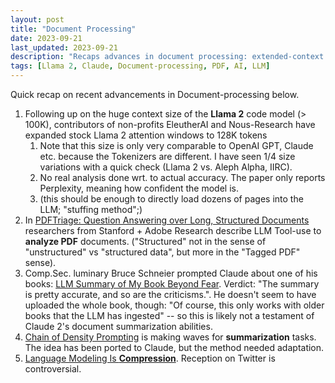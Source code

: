 ```yaml
---
layout: post
title: "Document Processing"
date: 2023-09-21
last_updated: 2023-09-21
description: "Recaps advances in document processing: extended-context LLaMA 2, PDFTriage for PDF QA, Claude summary of books, density prompting, and compression-theory insights."
tags: [Llama 2, Claude, Document-processing, PDF, AI, LLM]
---
```


Quick recap on recent advancements in Document-processing below.

1. Following up on the huge context size of the **Llama 2** code model (> 100K), contributors of non-profits EleutherAI and Nous-Research have expanded stock Llama 2 attention windows to 128K tokens
    1. Note that this size is only very comparable to OpenAI GPT, Claude etc. because the Tokenizers are different. I have seen 1/4 size variations with a quick check (Llama 2 vs. Aleph Alpha, IIRC).
    2. No real analysis done wrt. to actual accuracy. The paper only reports Perplexity, meaning how confident the model is.
    3. (this should be enough to directly load dozens of pages into the LLM; "stuffing method";)
2. In [PDFTriage: Question Answering over Long, Structured Documents](https://arxiv.org/pdf/2309.08872.pdf) researchers from Stanford + Adobe Research describe LLM Tool-use to **analyze PDF** documents. ("Structured" not in the sense of "unstructured" vs "structured data", but more in the "Tagged PDF" sense).
3. Comp.Sec. luminary Bruce Schneier prompted Claude about one of his books: [LLM Summary of My Book Beyond Fear](https://www.schneier.com/blog/archives/2023/09/llm-summary-of-my-book-beyond-fear.html). Verdict: "The summary is pretty accurate, and so are the criticisms.". He doesn't seem to have uploaded the whole book, though: "Of course, this only works with older books that the LLM has ingested" -- so this is likely not a testament of Claude 2's document summarization abilities.
4. [Chain of Density Prompting](https://arxiv.org/abs/2309.04269) is making waves for **summarization** tasks. The idea has been ported to Claude, but the method needed adaptation.
5. [Language Modeling Is **Compression**](https://arxiv.org/pdf/2309.10668.pdf). Reception on Twitter is controversial.